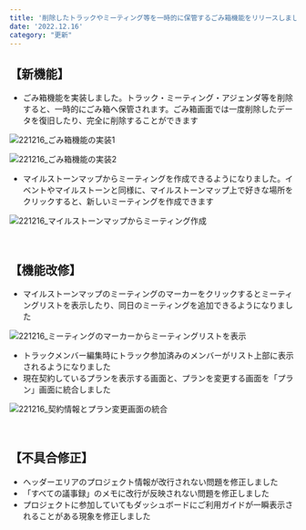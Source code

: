 ```yaml
---
title: '削除したトラックやミーティング等を一時的に保管するごみ箱機能をリリースしました。その他、使い勝手をよくする機能改修、不具合の修正を行いました。'
date: '2022.12.16'
category: "更新"
---
```


## 【新機能】
- ごみ箱機能を実装しました。トラック・ミーティング・アジェンダ等を削除すると、一時的にごみ箱へ保管されます。ごみ箱画面では一度削除したデータを復旧したり、完全に削除することができます

![221216_ごみ箱機能の実装1](https://user-images.githubusercontent.com/92074639/208368903-560df456-9d18-4ee0-80d5-c235b5b3a4a8.png)

![221216_ごみ箱機能の実装2](https://user-images.githubusercontent.com/92074639/208368920-a6987698-ec19-404f-a66d-f88982254b73.png)

- マイルストーンマップからミーティングを作成できるようになりました。イベントやマイルストーンと同様に、マイルストーンマップ上で好きな場所をクリックすると、新しいミーティングを作成できます

![221216_マイルストーンマップからミーティング作成](https://user-images.githubusercontent.com/92074639/208369013-2caaf9e3-15e9-4da7-b36f-8ee9817659fe.png)

<br>

## 【機能改修】
- マイルストーンマップのミーティングのマーカーをクリックするとミーティングリストを表示したり、同日のミーティングを追加できるようになりました

![221216_ミーティングのマーカーからミーティングリストを表示](https://user-images.githubusercontent.com/92074639/208369225-711477bb-b56c-4eae-a338-43e8d4f0f459.png)

- トラックメンバー編集時にトラック参加済みのメンバーがリスト上部に表示されるようになりました
- 現在契約しているプランを表示する画面と、プランを変更する画面を「プラン」画面に統合しました

![221216_契約情報とプラン変更画面の統合](https://user-images.githubusercontent.com/92074639/208369377-2054c01e-f9cd-42bd-a4cb-bb0b2a97ef55.png)

<br>

## 【不具合修正】
- ヘッダーエリアのプロジェクト情報が改行されない問題を修正しました
- 「すべての議事録」のメモに改行が反映されない問題を修正しました
- プロジェクトに参加していてもダッシュボードにご利用ガイドが一瞬表示されることがある現象を修正しました
